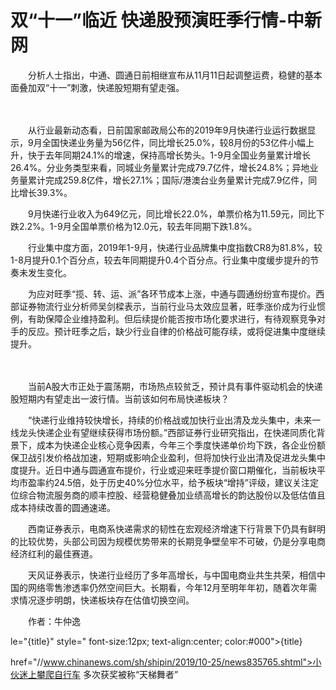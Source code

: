 # 双“十一”临近 快递股预演旺季行情-中新网

　　分析人士指出，中通、圆通日前相继宣布从11月11日起调整运费，稳健的基本面叠加双“十一”刺激，快递股短期有望走强。

　　

　　从行业最新动态看，日前国家邮政局公布的2019年9月快递行业运行数据显示，9月全国快递业务量为56亿件，同比增长25.0%，较8月份的53亿件小幅上升，快于去年同期24.1%的增速，保持高增长势头。1-9月全国业务量累计增长26.4%。分业务类型来看，同城业务量累计完成79.7亿件，增长24.8%；异地业务量累计完成259.8亿件，增长27.1%；国际/港澳台业务量累计完成7.9亿件，同比增长39.3%。

　　9月快递行业收入为649亿元，同比增长22.0%，单票价格为11.59元，同比下跌2.2%。1-9月全国单票价格为12.0元，较去年同期下跌1.8%。

　　行业集中度方面，2019年1-9月，快递行业品牌集中度指数CR8为81.8%，较1-8月提升0.1个百分点，较去年同期提升0.4个百分点。行业集中度缓步提升的节奏未发生变化。

　　为应对旺季“揽、转、运、派”各环节成本上涨，中通与圆通纷纷宣布提价。西部证券物流行业分析师吴剑樑表示，当前行业马太效应显著，旺季涨价成为行业惯例，有助保障企业维持盈利。但后续提价能否按市场化要求进行，有待观察竞争对手的反应。预计旺季之后，缺少行业自律的价格战可能存续，或将促进集中度继续提升。

　　

　　当前A股大市正处于震荡期，市场热点较贫乏，预计具有事件驱动机会的快递股短期内有望走出一波行情。当前该如何布局快递板块？

　　“快递行业维持较快增长，持续的价格战或加快行业出清及龙头集中，未来一线龙头快递企业有望继续获得市场份额。”西部证券行业研究指出，在快递同质化背景下，成本为快递企业核心竞争因素，今年三个季度快递单价均下跌，各企业份额保卫战引发价格战加速，短期或影响企业盈利，但将加快行业出清及促进龙头集中度提升。近日中通与圆通宣布提价，行业或迎来旺季提价窗口期催化，当前板块平均市盈率约24.5倍，处于历史40%分位水平，给予板块“增持”评级，建议关注定位综合物流服务商的顺丰控股、经营稳健叠加业绩高增长的韵达股份以及低估值且成本持续改善的圆通速递。

　　西南证券表示，电商系快递需求的韧性在宏观经济增速下行背景下仍具有鲜明的比较优势，头部公司因为规模优势带来的长期竞争壁垒牢不可破，仍是分享电商经济红利的最佳赛道。

　　天风证券表示，快递行业经历了多年高增长，与中国电商业共生共荣，相信中国的网络零售渗透率仍然空间巨大。长期看，今年12月至明年年初，随着次年需求情况逐步明朗，快递板块存在估值切换空间。

　　作者：牛仲逸

le="{title}" style=" font-size:12px; text-align:center; color:#000">{title}

href="//www.chinanews.com/sh/shipin/2019/10-25/news835765.shtml">小伙迷上攀爬自行车 多次获奖被称“天梯舞者”
